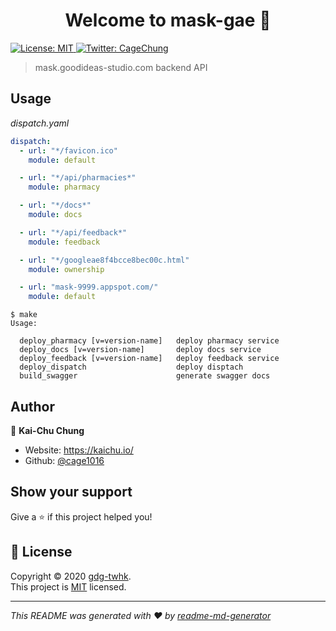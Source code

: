 <h1 align="center">Welcome to mask-gae 👋</h1>
<p>
  <a href="https://github.com/gdg-twhk/mask-gae/blob/master/LICENSE" target="_blank">
    <img alt="License: MIT" src="https://img.shields.io/badge/License-MIT-yellow.svg" />
  </a>
  <a href="https://twitter.com/CageChung" target="_blank">
    <img alt="Twitter: CageChung" src="https://img.shields.io/twitter/follow/CageChung.svg?style=social" />
  </a>
</p>

> mask.goodideas-studio.com backend API

## Usage

_dispatch.yaml_

```yaml
dispatch:
  - url: "*/favicon.ico"
    module: default

  - url: "*/api/pharmacies*"
    module: pharmacy

  - url: "*/docs*"
    module: docs

  - url: "*/api/feedback*"
    module: feedback

  - url: "*/googleae8f4bcce8bec00c.html"
    module: ownership

  - url: "mask-9999.appspot.com/"
    module: default
```

```shell script
$ make
Usage:

  deploy_pharmacy [v=version-name]   deploy pharmacy service
  deploy_docs [v=version-name]       deploy docs service
  deploy_feedback [v=version-name]   deploy feedback service
  deploy_dispatch                    deploy disptach
  build_swagger                      generate swagger docs
```

## Author

👤 **Kai-Chu Chung**

* Website: https://kaichu.io/
* Github: [@cage1016](https://github.com/cage1016)

## Show your support

Give a ⭐️ if this project helped you!

## 📝 License

Copyright © 2020 [gdg-twhk](https://github.com/gdg-twhk).<br />
This project is [MIT](https://github.com/gdg-twhk/mask-gae/blob/master/LICENSE) licensed.

***
_This README was generated with ❤️ by [readme-md-generator](https://github.com/kefranabg/readme-md-generator)_